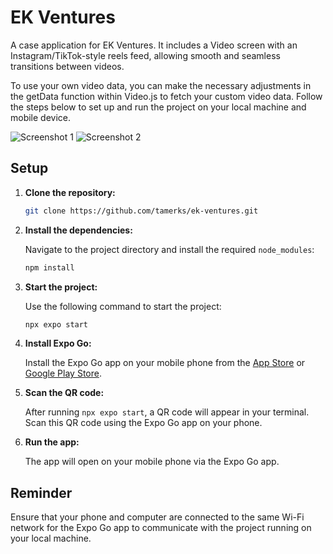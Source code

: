 
# EK Ventures

A case application for EK Ventures. It includes a Video screen with an Instagram/TikTok-style reels feed, allowing smooth and seamless transitions between videos.

To use your own video data, you can make the necessary adjustments in the getData function within Video.js to fetch your custom video data.
Follow the steps below to set up and run the project on your local machine and mobile device.

![Screenshot 1](https://imgur.com/a/r7gyYgl)
![Screenshot 2](https://imgur.com/a/8MJnkOF)

## Setup

1. **Clone the repository:**

   ```bash
   git clone https://github.com/tamerks/ek-ventures.git
   ```

2. **Install the dependencies:**

   Navigate to the project directory and install the required `node_modules`:

   ```bash
   npm install
   ```

3. **Start the project:**

   Use the following command to start the project:

   ```bash
   npx expo start
   ```

4. **Install Expo Go:**

   Install the Expo Go app on your mobile phone from the [App Store](https://apps.apple.com/us/app/expo-go/id982107779) or [Google Play Store](https://play.google.com/store/apps/details?id=host.exp.exponent&hl=en).

5. **Scan the QR code:**

   After running `npx expo start`, a QR code will appear in your terminal. Scan this QR code using the Expo Go app on your phone.

6. **Run the app:**

   The app will open on your mobile phone via the Expo Go app.

## Reminder

Ensure that your phone and computer are connected to the same Wi-Fi network for the Expo Go app to communicate with the project running on your local machine.
